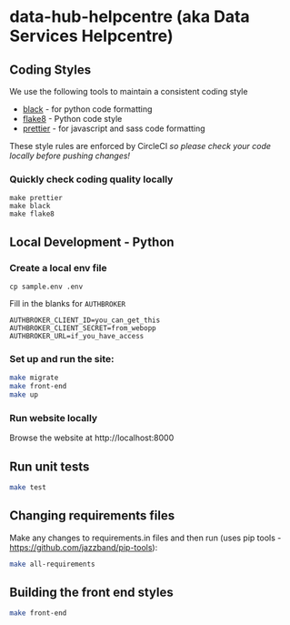 # data-hub-helpcentre (aka Data Services Helpcentre)

## Coding Styles

We use the following tools to maintain a consistent coding style

- [black](https://black.readthedocs.io/) - for python code formatting
- [flake8](https://flake8.pycqa.org/en/latest/) - Python code style
- [prettier](https://prettier.io/) - for javascript and sass code formatting

These style rules are enforced by CircleCI *so please check your code locally before pushing changes!*

### Quickly check coding quality locally

    make prettier
    make black
    make flake8

## Local Development - Python

### Create a local env file

```
cp sample.env .env
```

Fill in the blanks for `AUTHBROKER`

```
AUTHBROKER_CLIENT_ID=you_can_get_this
AUTHBROKER_CLIENT_SECRET=from_webopp
AUTHBROKER_URL=if_you_have_access
```

### Set up and run the site:

```bash
make migrate
make front-end
make up
```

### Run website locally

Browse the website at http://localhost:8000

## Run unit tests

```bash
make test
```

## Changing requirements files

Make any changes to requirements.in files and then run (uses pip tools - https://github.com/jazzband/pip-tools):

```bash
make all-requirements
```

## Building the front end styles

```bash
make front-end
```
